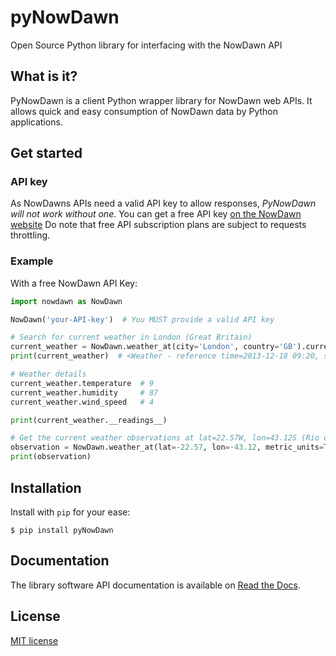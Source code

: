 # pyNowDawn

Open Source Python library for interfacing with the NowDawn API

## What is it?

PyNowDawn is a client Python wrapper library for NowDawn web APIs. It allows quick and easy consumption of NowDawn data by Python applications.

## Get started

### API key

As NowDawns APIs need a valid API key to allow responses, *PyNowDawn will not work without one*.
You can get a free API key [on the NowDawn website](https://nowdawn.com/sign_up)
Do note that free API subscription plans are subject to requests throttling.

### Example

With a free NowDawn API Key:

```python
import nowdawn as NowDawn

NowDawn('your-API-key')  # You MUST provide a valid API key

# Search for current weather in London (Great Britain)
current_weather = NowDawn.weather_at(city='London', country='GB').current()
print(current_weather)  # <Weather - reference time=2013-12-18 09:20, status=Clouds>

# Weather details
current_weather.temperature  # 9
current_weather.humidity     # 87
current_weather.wind_speed   # 4

print(current_weather.__readings__)

# Get the current weather observations at lat=22.57W, lon=43.12S (Rio de Janeiro, BR)
observation = NowDawn.weather_at(lat=-22.57, lon=-43.12, metric_units=True)
print(observation)
```

##  Installation

Install with `pip` for your ease:

```shell
$ pip install pyNowDawn
```

## Documentation

The library software API documentation is available on [Read the Docs](https://pynowdawn.readthedocs.io/en/latest/).


## License
[MIT license](https://github.com/Now-dawn/pyNowDawn/blob/master/LICENSE)